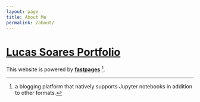 ```yaml
---
layout: page
title: About Me
permalink: /about/
---
```



<h1>
<a href="https://enkrateialucca.github.io"> Lucas Soares Portfolio</a>
</h1>


This website is powered by **[fastpages](https://github.com/fastai/fastpages)** [^1].



[^1]:a blogging platform that natively supports Jupyter notebooks in addition to other formats.
